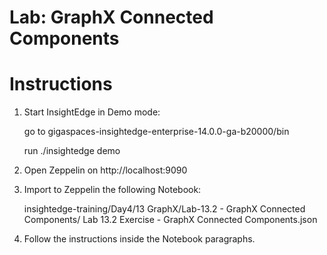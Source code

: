 # Lab: GraphX Connected Components

# Instructions

1. Start InsightEdge in Demo mode:

    go to gigaspaces-insightedge-enterprise-14.0.0-ga-b20000/bin

    run ./insightedge demo

2. Open Zeppelin on http://localhost:9090

3. Import to Zeppelin the following Notebook:

    insightedge-training/Day4/13 GraphX/Lab-13.2 - GraphX Connected Components/
    Lab 13.2 Exercise - GraphX Connected Components.json

4. Follow the instructions inside the Notebook paragraphs.

